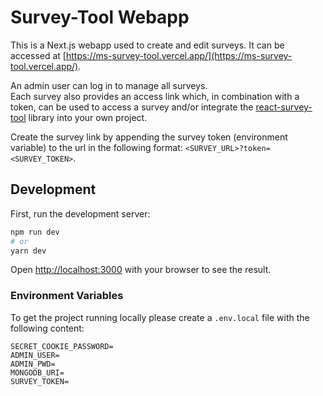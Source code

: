 # Survey-Tool Webapp

This is a Next.js webapp used to create and edit surveys.
It can be accessed at [https://ms-survey-tool.vercel.app/](https://ms-survey-tool.vercel.app/).

An admin user can log in to manage all surveys.  
Each survey also provides an access link which, in combination with a token, can be used to access a survey and/or integrate the [react-survey-tool](https://www.npmjs.com/package/react-survey-tool) library into your own project.

Create the survey link by appending the survey token (environment variable) to the url in the following format: `<SURVEY_URL>?token=<SURVEY_TOKEN>`.

## Development

First, run the development server:

```bash
npm run dev
# or
yarn dev
```

Open [http://localhost:3000](http://localhost:3000) with your browser to see the result.

### Environment Variables

To get the project running locally please create a `.env.local` file with the following content:

```
SECRET_COOKIE_PASSWORD=
ADMIN_USER=
ADMIN_PWD=
MONGODB_URI=
SURVEY_TOKEN=
```
